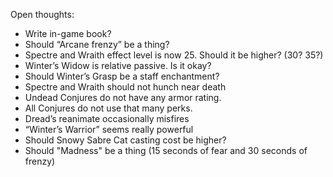 
Open thoughts:

* Write in-game book?
* Should “Arcane frenzy” be a thing?
* Spectre and Wraith effect level is now 25. Should it be higher? (30? 35?)
* Winter’s Widow is relative passive. Is it okay?
* Should Winter’s Grasp be a staff enchantment?
* Spectre and Wraith should not hunch near death
* Undead Conjures do not have any armor rating. 
* All Conjures do not use that many perks.
* Dread’s reanimate occasionally misfires
* “Winter’s Warrior” seems really powerful
* Should Snowy Sabre Cat casting cost be higher?
* Should "Madness" be a thing (15 seconds of fear and 30 seconds of frenzy)
